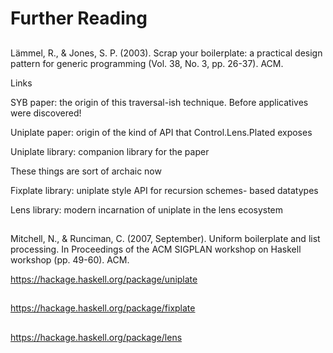 # Further Reading

##

Lämmel, R., & Jones, S. P. (2003).
Scrap your boilerplate: a practical design pattern for generic programming
(Vol. 38, No. 3, pp. 26-37). ACM.

<div class="notes">
Links

SYB paper: the origin of this traversal-ish technique. Before applicatives were discovered!

Uniplate paper: origin of the kind of API that Control.Lens.Plated exposes

Uniplate library: companion library for the paper

These things are sort of archaic now

Fixplate library: uniplate style API for recursion schemes- based datatypes

Lens library: modern incarnation of uniplate in the lens ecosystem
</div>

##

Mitchell, N., & Runciman, C. (2007, September).
Uniform boilerplate and list processing.
In Proceedings of the ACM SIGPLAN workshop on Haskell workshop (pp. 49-60). ACM.

https://hackage.haskell.org/package/uniplate

##

https://hackage.haskell.org/package/fixplate

##

https://hackage.haskell.org/package/lens
